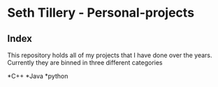 # Seth Tillery - Personal-projects

## Index

This repository holds all of my projects that I have done over the years. Currently they are binned in three different categories

*C++
*Java
*python
